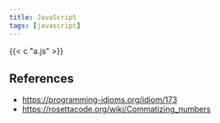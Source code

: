 ```yaml
---
title: JavaScript
tags: [javascript]
---
```


{{< c "a.js" >}}

## References

- <https://programming-idioms.org/idiom/173>
- <https://rosettacode.org/wiki/Commatizing_numbers>
